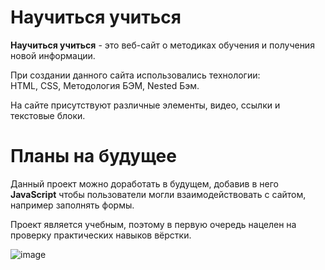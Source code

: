# Научиться учиться

**Научиться учиться** - это веб-сайт о методиках обучения и получения новой информации.

При создании данного сайта использовались технологии:</br>
HTML, CSS, Методология БЭМ, Nested Бэм.

На сайте присутствуют различные элементы, видео, ссылки и текстовые блоки.

# Планы на будущее 

Данный проект можно доработать в будущем, добавив в него **JavaScript** чтобы пользователи могли взаимодействовать с сайтом, например заполнять формы.

Проект является учебным, поэтому в первую очередь нацелен на проверку практических навыков вёрстки.

![image](https://user-images.githubusercontent.com/72107725/204024899-3c43a7be-b415-4a8a-8dbf-6cbe82a8688a.png)





